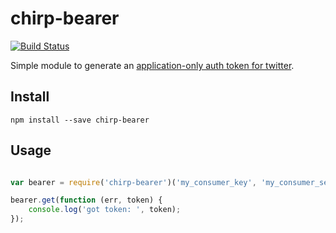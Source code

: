 # chirp-bearer

[![Build Status](https://travis-ci.org/swhite24/chirp-bearer.png)](https://travis-ci.org/swhite24/chirp-bearer)

Simple module to generate an [application-only auth token for twitter](https://dev.twitter.com/docs/auth/application-only-auth).

## Install

```
npm install --save chirp-bearer
```

## Usage

```javascript

var bearer = require('chirp-bearer')('my_consumer_key', 'my_consumer_secret');

bearer.get(function (err, token) {
	console.log('got token: ', token);
});

```